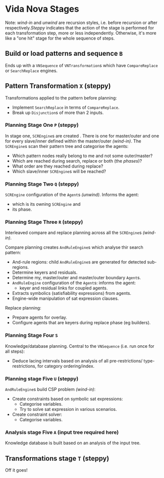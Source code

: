 # Vida Nova Stages

Note: _wind-in_ and _unwind_ are recursion styles, i.e. before recursion
or after respectively._Steppy_ indicates that the action of the stage is 
performed for each transformation step, more or less independently. Otherwise, 
it's more like a "one hit" stage for the whole sequence of steps.

## Build or load patterns and sequence `B`

Ends up with a `VNSequence` of `VNTransformation`s which have 
`CompareReplace` or `SearchReplace` engines.

## Pattern Transformation `X` (steppy)

Transformations applied to the pattern before planning:
 - Implement `SearchReplace` in terms of `CompareReplace`.
 - Break up `Disjunction`s of more than 2 inputs.

### Planning Stage One `P` (steppy)

In stage one, `SCREngine`s are created . There is one for master/outer and
one for every slave/inner defined within the master/outer _(wind-in)_. The
`SCREngine`s scan their pattern tree and categorise the agents:
 - Which pattern nodes really belong to me and not some outer/master?
 - Which are reached during search, replace or both (the _phases_)?
 - What order are they reached during replace?
 - Which slave/inner `SCREngine`s will be reached?
 
### Planning Stage Two `Q` (steppy)

`SCREngine` configuration of the `Agent`s _(unwind)_. Informs the agent:
 - which is its owning `SCREngine` and
 - its phase.
 
### Planning Stage Three `R` (steppy)

Interleaved compare and replace planning across all the `SCREngine`s _(wind-in)_. 

Compare planning creates `AndRuleEngine`s which analyse thir search 
pattern:
 - And-rule regions: child `AndRuleEngine`s are generated for detected
   sub-regions.
 - Determine keyers and residuals.
 - Determine my, master/outer and master/outer boundary `Agent`s.
 - `AndRuleEngine` configuration of the `Agent`s: informs the agent:
   - keyer and residual links for coupled agents.
 - Extracts symbolics (satisfiability expressions) from agents.
 - Engine-wide manipulation of sat expression clauses.
 
Replace planning:
 - Prepare agents for overlay.
 - Configure agents that are keyers during replace phase (eg builders).
 
### Planning Stage Four `S`

Knowledge/database planning. Central to the `VNSequence` (i.e. run once 
for all steps):
 - Deduce lacing intervals based on analysis of all pre-restrictions/
   type-restrictions, for category ordering/index.
 
### Planning stage Five `U` (steppy)

`AndRuleEngine`s build CSP problem _(wind-in)_:
 - Create constraints based on symbolic sat expressions:
   - Categorise variables.
   - Try to solve sat expression in various scenarios.
 - Create constraint solver:
   - Categorise variables.

### Analysis stage Five `A` (input tree required here)

Knowledge database is built based on an analysis of the input tree.

## Transformations stage `T` (steppy)

Off it goes!
